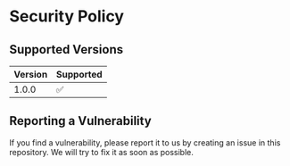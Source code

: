 # Security Policy

## Supported Versions

| Version | Supported          |
| ------- | ------------------ |
| 1.0.0   | :white_check_mark: |

## Reporting a Vulnerability

If you find a vulnerability, please report it to us by creating an issue in this repository. We will try to fix it as soon as possible.
